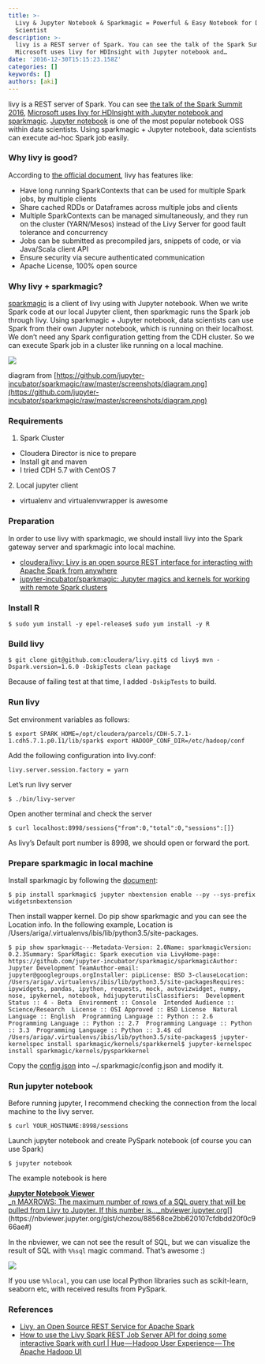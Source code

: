 ```yaml
---
title: >-
  Livy & Jupyter Notebook & Sparkmagic = Powerful & Easy Notebook for Data
  Scientist
description: >-
  livy is a REST server of Spark. You can see the talk of the Spark Summit 2016,
  Microsoft uses livy for HDInsight with Jupyter notebook and…
date: '2016-12-30T15:15:23.158Z'
categories: []
keywords: []
authors: [aki]
---
```


livy is a REST server of Spark. You can see [the talk of the Spark Summit 2016](https://spark-summit.org/2016/events/livy-a-rest-web-service-for-apache-spark/), [Microsoft uses livy for HDInsight with Jupyter notebook and sparkmagic](https://azure.microsoft.com/en-us/documentation/articles/hdinsight-apache-spark-jupyter-notebook-kernels/). [Jupyter notebook](http://jupyter.org/) is one of the most popular notebook OSS within data scientists. Using sparkmagic + Jupyter notebook, data scientists can execute ad-hoc Spark job easily.

### Why livy is good?

According to [the official document](http://livy.io/overview.html), livy has features like:

*   Have long running SparkContexts that can be used for multiple Spark jobs, by multiple clients
*   Share cached RDDs or Dataframes across multiple jobs and clients
*   Multiple SparkContexts can be managed simultaneously, and they run on the cluster (YARN/Mesos) instead of the Livy Server for good fault tolerance and concurrency
*   Jobs can be submitted as precompiled jars, snippets of code, or via Java/Scala client API
*   Ensure security via secure authenticated communication
*   Apache License, 100% open source

### Why livy + sparkmagic?

[sparkmagic](https://github.com/jupyter-incubator/sparkmagic) is a client of livy using with Jupyter notebook. When we write Spark code at our local Jupyter client, then sparkmagic runs the Spark job through livy. Using sparkmagic + Jupyter notebook, data scientists can use Spark from their own Jupyter notebook, which is running on their localhost. We don’t need any Spark configuration getting from the CDH cluster. So we can execute Spark job in a cluster like running on a local machine.

![](https://cdn-images-1.medium.com/max/800/0*-lwKpnEq0Tpi3Tlj.png)

diagram from [https://github.com/jupyter-incubator/sparkmagic/raw/master/screenshots/diagram.png](https://github.com/jupyter-incubator/sparkmagic/raw/master/screenshots/diagram.png)

### Requirements

1.  Spark Cluster

*   Cloudera Director is nice to prepare
*   Install git and maven
*   I tried CDH 5.7 with CentOS 7

2\. Local jupyter client

*   virtualenv and virtualenvwrapper is awesome

### Preparation

In order to use livy with sparkmagic, we should install livy into the Spark gateway server and sparkmagic into local machine.

*   [cloudera/livy: Livy is an open source REST interface for interacting with Apache Spark from anywhere](https://github.com/cloudera/livy)
*   [jupyter-incubator/sparkmagic: Jupyter magics and kernels for working with remote Spark clusters](https://github.com/jupyter-incubator/sparkmagic)

### Install R

```
$ sudo yum install -y epel-release$ sudo yum install -y R
```

### Build livy

```
$ git clone git@github.com:cloudera/livy.git$ cd livy$ mvn -Dspark.version=1.6.0 -DskipTests clean package
```

Because of failing test at that time, I added `-DskipTests` to build.

### Run livy

Set environment variables as follows:

```
$ export SPARK_HOME=/opt/cloudera/parcels/CDH-5.7.1-1.cdh5.7.1.p0.11/lib/spark$ export HADOOP_CONF_DIR=/etc/hadoop/conf
```

Add the following configuration into livy.conf:

```
livy.server.session.factory = yarn
```

Let’s run livy server

```
$ ./bin/livy-server
```

Open another terminal and check the server

```
$ curl localhost:8998/sessions{"from":0,"total":0,"sessions":[]}
```

As livy’s Default port number is 8998, we should open or forward the port.

### Prepare sparkmagic in local machine

Install sparkmagic by following the [document](https://github.com/jupyter-incubator/sparkmagic):

```
$ pip install sparkmagic$ jupyter nbextension enable --py --sys-prefix widgetsnbextension
```

Then install wapper kernel. Do pip show sparkmagic and you can see the Location info. In the following example, Location is /Users/ariga/.virtualenvs/ibis/lib/python3.5/site-packages.

```
$ pip show sparkmagic---Metadata-Version: 2.0Name: sparkmagicVersion: 0.2.3Summary: SparkMagic: Spark execution via LivyHome-page: https://github.com/jupyter-incubator/sparkmagic/sparkmagicAuthor: Jupyter Development TeamAuthor-email: jupyter@googlegroups.orgInstaller: pipLicense: BSD 3-clauseLocation: /Users/ariga/.virtualenvs/ibis/lib/python3.5/site-packagesRequires: ipywidgets, pandas, ipython, requests, mock, autovizwidget, numpy, nose, ipykernel, notebook, hdijupyterutilsClassifiers:  Development Status :: 4 - Beta  Environment :: Console  Intended Audience :: Science/Research  License :: OSI Approved :: BSD License  Natural Language :: English  Programming Language :: Python :: 2.6  Programming Language :: Python :: 2.7  Programming Language :: Python :: 3.3  Programming Language :: Python :: 3.4$ cd /Users/ariga/.virtualenvs/ibis/lib/python3.5/site-packages$ jupyter-kernelspec install sparkmagic/kernels/sparkkernel$ jupyter-kernelspec install sparkmagic/kernels/pysparkkernel
```

Copy the [config.json](https://github.com/jupyter-incubator/sparkmagic/blob/master/sparkmagic/example_config.json) into ~/.sparkmagic/config.json and modify it.

### Run jupyter notebook

Before running jupyter, I recommend checking the connection from the local machine to the livy server.

```
$ curl YOUR_HOSTNAME:8998/sessions
```

Launch jupyter notebook and create PySpark notebook (of course you can use Spark)

```
$ jupyter notebook
```

The example notebook is here

[**Jupyter Notebook Viewer**  
_n MAXROWS: The maximum number of rows of a SQL query that will be pulled from Livy to Jupyter. If this number is…_nbviewer.jupyter.org](https://nbviewer.jupyter.org/gist/chezou/88568ce2bb620107cfdbdd20f0c966ae# "https://nbviewer.jupyter.org/gist/chezou/88568ce2bb620107cfdbdd20f0c966ae#")[](https://nbviewer.jupyter.org/gist/chezou/88568ce2bb620107cfdbdd20f0c966ae#)

In the nbviewer, we can not see the result of SQL, but we can visualize the result of SQL with `%%sql` magic command. That’s awesome :)

![](https://cdn-images-1.medium.com/max/800/0*l8PW0TpvVfuoLdVv.png)

If you use `%%local`, you can use local Python libraries such as scikit-learn, seaborn etc, with received results from PySpark.

### References

*   [Livy, an Open Source REST Service for Apache Spark](http://livy.io/)
*   [How to use the Livy Spark REST Job Server API for doing some interactive Spark with curl | Hue — Hadoop User Experience — The Apache Hadoop UI](http://gethue.com/how-to-use-the-livy-spark-rest-job-server-for-interactive-spark-2-2/)